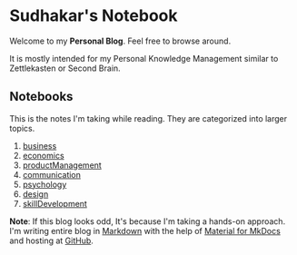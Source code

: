 # **Sudhakar's Notebook**

Welcome to my **Personal Blog**. Feel free to browse around.

It is mostly intended for my Personal Knowledge Management similar to Zettlekasten or Second Brain.

## **Notebooks**

This is the notes I'm taking while reading. They are categorized into larger topics.

1. [business](business.md)
2. [economics](economics.md)
3. [productManagement](productManagement.md)
4. [communication](communication.md)
5. [psychology](psychology.md)
6. [design](design.md)
7. [skillDevelopment](skillDevelopment.md)

**Note**: If this blog looks odd, It's because I'm taking a hands-on approach. I'm writing entire blog in [Markdown](https://en.wikipedia.org/wiki/Markdown) with the help of [Material for MkDocs](https://squidfunk.github.io/mkdocs-material/) and hosting at [GitHub](https://github.com/sudhakarkarunaiprakasam/sudhakarkarunaiprakasam.github.io).
